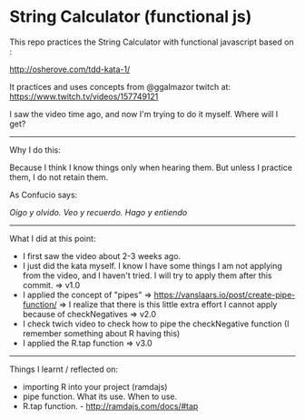 # String Calculator (functional js)

This repo practices the String Calculator with functional javascript based on :

http://osherove.com/tdd-kata-1/

It practices and uses concepts from @ggalmazor 
twitch at: https://www.twitch.tv/videos/157749121

I saw the video time ago, and now I'm trying to do it myself. Where will I get?

---

Why I do this:

Because I think I know things only when hearing them. But unless I practice them, I do not retain them.
 
As Confucio says:

_Oigo y olvido. 
Veo y recuerdo. 
Hago y entiendo_

---

What I did at this point:

- I first saw the video about 2-3 weeks ago.
- I just did the kata myself. I know I have some things I am not applying from the video, and I haven't tried. I will try to apply them after this commit. => v1.0
- I applied the concept of "pipes" => https://vanslaars.io/post/create-pipe-function/ => I realize that there is this little extra effort I cannot apply because of checkNegatives => v2.0
- I check twich video to check how to pipe the checkNegative function (I remember something about R having this)
- I applied the R.tap function => v3.0


---

Things I learnt / reflected on:

- importing R into your project (ramdajs)
- pipe function. What its use. When to use.
- R.tap function. - http://ramdajs.com/docs/#tap


